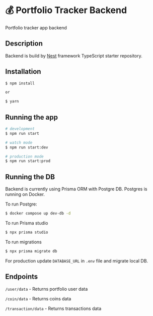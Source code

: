 # 💰 Portfolio Tracker Backend

Portfolio tracker app backend

## Description

Backend is build by [Nest](https://github.com/nestjs/nest) framework TypeScript starter repository.

## Installation

```bash
$ npm install

or

$ yarn
```

## Running the app

```bash
# development
$ npm run start

# watch mode
$ npm run start:dev

# production mode
$ npm run start:prod
```

## Running the DB

Backend is currently using Prisma ORM with Postgre DB.
Postgres is running on Docker.

To run Postgre:

```bash
$ docker compose up dev-db -d
```

To run Prisma studio

```bash
$ npx prisma studio
```

To run migrations

```bash
$ npx prisma migrate db
```

For production update `DATABASE_URL` in `.env` file and migrate local DB.

## Endpoints

`/user/data` - Returns portfolio user data

`/coin/data` - Returns coins data

`/transaction/data` - Returns transactions data
